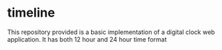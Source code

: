 # timeline
This repository provided is a basic implementation of a digital clock web application. It has both 12 hour and 24 hour time format
